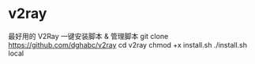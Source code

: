 # v2ray
最好用的 V2Ray 一键安装脚本 &amp; 管理脚本
git clone https://github.com/dghabc/v2ray
cd v2ray
chmod +x install.sh
./install.sh local
